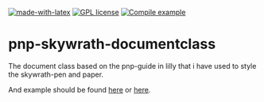 [![made-with-latex](https://img.shields.io/badge/Made%20with-LaTeX-1f425f.svg)](https://www.latex-project.org/) [![GPL license](https://img.shields.io/badge/License-GPL-blue.svg)](http://perso.crans.org/besson/LICENSE.html) [![Compile example](https://github.com/EagleoutIce/pnp-skywrath-documentclass/actions/workflows/compile.yaml/badge.svg)](https://github.com/EagleoutIce/pnp-skywrath-documentclass/actions/workflows/compile.yaml)

# pnp-skywrath-documentclass
The document class based on the pnp-guide in lilly that i have used to style the skywrath-pen and paper.

And example should be found [here](https://media.githubusercontent.com/media/EagleoutIce/pnp-skywrath-documentclass/gh-pages/skywrath-example.pdf) or [here](https://github.com/EagleoutIce/pnp-skywrath-documentclass/blob/gh-pages/skywrath-example.pdf).